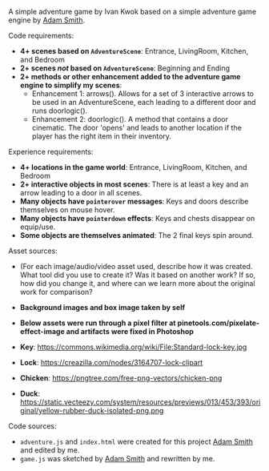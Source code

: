 A simple adventure game by Ivan Kwok based on a simple adventure game engine by [Adam Smith](https://github.com/rndmcnlly).

Code requirements:
- **4+ scenes based on `AdventureScene`**: Entrance, LivingRoom, Kitchen, and Bedroom
- **2+ scenes *not* based on `AdventureScene`**: Beginning and Ending
- **2+ methods or other enhancement added to the adventure game engine to simplify my scenes**:
    - Enhancement 1: arrows(). Allows for a set of 3 interactive arrows to be used in an AdventureScene, each leading to a different door and runs doorlogic().
    - Enhancement 2: doorlogic(). A method that contains a door cinematic. The door 'opens' and leads to another location if the player has the right item in their inventory.

Experience requirements:
- **4+ locations in the game world**: Entrance, LivingRoom, Kitchen, and Bedroom
- **2+ interactive objects in most scenes**: There is at least a key and an arrow leading to a door in all scenes. 
- **Many objects have `pointerover` messages**: Keys and doors describe themselves on mouse hover.
- **Many objects have `pointerdown` effects**: Keys and chests disappear on equip/use.
- **Some objects are themselves animated**: The 2 final keys spin around.

Asset sources:
- (For each image/audio/video asset used, describe how it was created. What tool did you use to create it? Was it based on another work? If so, how did you change it, and where can we learn more about the original work for comparison? 
- **Background images and box image taken by self**

- **Below assets were run through a pixel filter at pinetools.com/pixelate-effect-image and artifacts were fixed in Photoshop**
- **Key**: https://commons.wikimedia.org/wiki/File:Standard-lock-key.jpg 
- **Lock**: https://creazilla.com/nodes/3164707-lock-clipart 
- **Chicken**: https://pngtree.com/free-png-vectors/chicken-png
- **Duck**: https://static.vecteezy.com/system/resources/previews/013/453/393/original/yellow-rubber-duck-isolated-png.png 


Code sources:
- `adventure.js` and `index.html` were created for this project [Adam Smith](https://github.com/rndmcnlly) and edited by me.
- `game.js` was sketched by [Adam Smith](https://github.com/rndmcnlly) and rewritten by me.